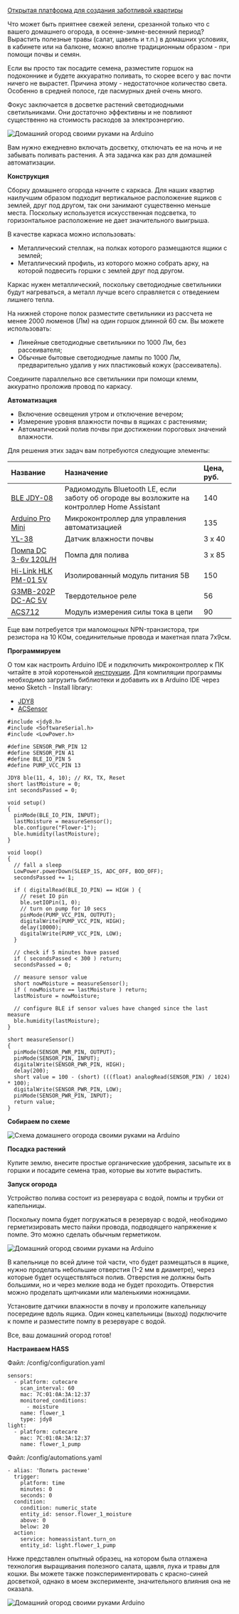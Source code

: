 [Открытая платформа для создания заботливой квартиры](http://cutecare.ru)

Что может быть приятнее свежей зелени, срезанной только что с вашего домашнего огорода, в осенне-зимне-весенний период?
Вырастить полезные травы (салат, щавель и т.п.) в домашних условиях, в кабинете или на балконе, можно вполне традиционным образом - при помощи почвы и семян.

Если вы просто так посадите семена, разместите горшок на подоконнике и будете аккуаратно поливать, то скорее всего у вас почти ничего не вырастет. Причина этому - недостаточное количество света. Особенно в средней полосе, где пасмурных дней очень много.

Фокус заключается в досветке растений светодиодными светильниками. Они достаточно эффективны и не повлияют существенно на стоимость расходов за электроэнергию. 

![Домашний огород своими руками на Arduino](https://github.com/cutecare/cutecare-docs/blob/master/images/HomeGarden.jpg?raw=true)

Вам нужно ежедневно включать досветку, отключать ее на ночь и не забывать поливать растения. А эта задачка как раз для домашней автоматизации.

**Конструкция**

Сборку домашнего огорода начните с каркаса. Для наших квартир наилучшим образом подходит вертикальное расположение ящиков с землей, друг под другом, так они занимают существенно меньше места. Поскольку используется искусственная подсветка, то горизонтальное расположение не дает значительного выигрыша.

В качестве каркаса можно использовать:

* Металлический стеллаж, на полках которого размещаются ящики с землей;
* Металлический профиль, из которого можно собрать арку, на которой подвесить горшки с землей друг под другом.

Каркас нужен металлический, поскольку светодиодные светильники будут нагреваться, а металл лучше всего справляется с отведением лишнего тепла.

На нижней стороне полок разместите светильники из рассчета не менее 2000 люменов (Лм) на один горшок длинной 60 см. Вы можете использовать:

* Линейные светодиодные светильники по 1000 Лм, без рассеивателя;
* Обычные бытовые светодиодные лампы по 1000 Лм, предварительно удалив у них пластиковый кожух (рассеиватель).

Соедините параллельно все светильники при помощи клемм, аккуратно проложив провод по каркасу.

**Автоматизация**

* Включение освещения утром и отключение вечером;
* Измерение уровня влажности почвы в ящиках с растениями;
* Автоматический полив почвы при достижении пороговых значений влажности.

Для решения этих задач вам потребуются следующие элементы:

|Название|Назначение|Цена, руб.|
| :----------- |:----------- |:----------- |
|[BLE JDY-08](https://rover.ebay.com/rover/1/711-53200-19255-0/1?icep_id=114&ipn=icep&toolid=20004&campid=5338218090&mpre=https%3A%2F%2Fwww.ebay.com%2Fitm%2FBluetooth-4-0-BLE-Low-Power-CC2541-JDY-08-Support-Airsync-iBeacon-Module%2F322511962233%3FssPageName%3DSTRK%253AMEBIDX%253AIT%26_trksid%3Dp2057872.m2749.l2649)|Радиомодуль Bluetooth LE, если заботу об огороде вы возложите на контроллер Home Assistant|140|
|[Arduino Pro Mini](https://rover.ebay.com/rover/1/711-53200-19255-0/1?icep_id=114&ipn=icep&toolid=20004&campid=5338218090&mpre=https%3A%2F%2Fwww.ebay.com%2Fitm%2F2PCS-New-Pro-Mini-atmega328-Board-5V-16M-Arduino-Compatible-Nano%2F191674251828%3FssPageName%3DSTRK%253AMEBIDX%253AIT%26_trksid%3Dp2057872.m2749.l2649)|Микроконтроллер для  управления автоматизацией|135|
|[YL-38](https://rover.ebay.com/rover/1/711-53200-19255-0/1?icep_id=114&ipn=icep&toolid=20004&campid=5338218090&mpre=https%3A%2F%2Fwww.ebay.com%2Fitm%2F5PCS-Soil-Hygrometer-Detection-Module-Soil-Moisture-Sensor-For-arduino-Smart-car%2F400385860375%3FssPageName%3DSTRK%253AMEBIDX%253AIT%26_trksid%3Dp2057872.m2749.l2649)|Датчик влажности почвы|3 x 40|
|[Помпа DC 3-6v 120L/H](https://rover.ebay.com/rover/1/711-53200-19255-0/1?icep_id=114&ipn=icep&toolid=20004&campid=5338218090&mpre=https%3A%2F%2Fwww.ebay.com%2Fitm%2FUltra-quiet-Mini-DC-3-6V-120L-H-Brushless-Motor-Submersible-Water-Pump-New%2F201559004919%3F_trkparms%3Daid%253D222007%2526algo%253DSIM.MBE%2526ao%253D2%2526asc%253D20131003132420%2526meid%253Dfd6ec8f766314da0a7ba4fc97ffa719b%2526pid%253D100005%2526rk%253D6%2526rkt%253D6%2526mehot%253Dpp%2526sd%253D311588371634%2526itm%253D201559004919%26_trksid%3Dp2047675.c100005.m1851)|Помпа для полива|3 x 85|
|[Hi-Link HLK PM-01 5V](https://rover.ebay.com/rover/1/711-53200-19255-0/1?icep_id=114&ipn=icep&toolid=20004&campid=5338218090&mpre=https%3A%2F%2Fwww.ebay.com%2Fitm%2FHLK-PM03-AC-DC-220V-to-3-3V-Step-Down-Buck-Isolated-Power-Supply-Module%2F311759562967%3FssPageName%3DSTRK%253AMEBIDX%253AIT%26_trksid%3Dp2057872.m2749.l2649)|Изолированный модуль питания 5В|150|
|[G3MB-202P DC-AC 5V](https://rover.ebay.com/rover/1/711-53200-19255-0/1?icep_id=114&ipn=icep&toolid=20004&campid=5338218090&mpre=https%3A%2F%2Fwww.ebay.com%2Fitm%2F1-2-5-10PCS-5V-12V-24V-G3MB-202P-DC-AC-PCB-SSR-Solid-State-Relay-Module%2F202056147875%3FssPageName%3DSTRK%253AMEBIDX%253AIT%26var%3D502051903070%26_trksid%3Dp2057872.m2749.l2649)|Твердотельное реле|56|
|[ACS712](https://rover.ebay.com/rover/1/711-53200-19255-0/1?icep_id=114&ipn=icep&toolid=20004&campid=5338218090&mpre=https%3A%2F%2Fwww.ebay.com%2Fitm%2F5A-range-Current-Sensor-Module-ACS712-Module-M61-Top%2F222086976642%3FssPageName%3DSTRK%253AMEBIDX%253AIT%26_trksid%3Dp2057872.m2749.l2649)|Модуль измерения силы тока в цепи|90|

Еще вам потребуется три маломощных NPN-транзистора, три резистора на 10 КОм, соединительные провода и макетная плата 7x9см.

**Программируем**

О том как настроить Arduino IDE и подключить микроконтроллер к ПК читайте в этой коротенькой [инструкции](http://cutecare.readthedocs.io/ru/master/%D0%9C%D0%B8%D0%BA%D1%80%D0%BE%D0%BA%D0%BE%D0%BD%D1%82%D1%80%D0%BE%D0%BB%D0%BB%D0%B5%D1%80%D1%8B/#arduino-pro-mini). Для компиляции программы необходимо загрузить библиотеки и добавить их в Arduino IDE через меню Sketch - Install library:

* [JDY8](https://github.com/cutecare/jdy8/archive/master.zip)
* [ACSensor](https://github.com/cutecare/ACS/archive/master.zip)

```
#include <jdy8.h>
#include <SoftwareSerial.h>
#include <LowPower.h>

#define SENSOR_PWR_PIN 12
#define SENSOR_PIN A1
#define BLE_IO_PIN 5
#define PUMP_VCC_PIN 13

JDY8 ble(11, 4, 10); // RX, TX, Reset
short lastMoisture = 0;
int secondsPassed = 0;

void setup() 
{
  pinMode(BLE_IO_PIN, INPUT);
  lastMoisture = measureSensor();
  ble.configure("Flower-1");
  ble.humidity(lastMoisture);
}

void loop() 
{
  // fall a sleep
  LowPower.powerDown(SLEEP_1S, ADC_OFF, BOD_OFF);
  secondsPassed += 1;

  if ( digitalRead(BLE_IO_PIN) == HIGH ) {
    // reset IO pin
    ble.setIOPin(1, 0);
    // turn on pump for 10 secs
    pinMode(PUMP_VCC_PIN, OUTPUT);
    digitalWrite(PUMP_VCC_PIN, HIGH);
    delay(10000);
    digitalWrite(PUMP_VCC_PIN, LOW);
  }
  
  // check if 5 minutes have passed
  if ( secondsPassed < 300 ) return;
  secondsPassed = 0;

  // measure sensor value
  short nowMoisture = measureSensor();
  if ( nowMoisture == lastMoisture ) return;
  lastMoisture = nowMoisture;

  // configure BLE if sensor values have changed since the last measure
  ble.humidity(lastMoisture);
}

short measureSensor() 
{
  pinMode(SENSOR_PWR_PIN, OUTPUT);
  pinMode(SENSOR_PIN, INPUT);
  digitalWrite(SENSOR_PWR_PIN, HIGH);
  delay(200);
  short value = 100 - (short) (((float) analogRead(SENSOR_PIN) / 1024) * 100);
  digitalWrite(SENSOR_PWR_PIN, LOW);
  pinMode(SENSOR_PWR_PIN, INPUT);
  return value;
}
```

**Собираем по схеме**

![Схема домашнего огорода своими руками на Arduino](https://github.com/cutecare/cutecare-docs/blob/master/images/HouseGarden_bb.png?raw=true)

**Посадка растений**

Купите землю, внесите простые органические удобрения, засыпьте их в горшки и посадите семена трав, которые вы хотите вырастить.

**Запуск огорода**

Устройство полива состоит из резервуара с водой, помпы и трубки от капельницы.

Поскольку помпа будет погружаться в резервуар с водой, необходимо герметизировать место пайки провода, подводящего напряжение к помпе. Это можно сделать обычным герметиком.

![Домашний огород своими руками на Arduino](https://github.com/cutecare/cutecare-docs/blob/master/images/HouseGardenPump.jpg?raw=true)

В капельнице по всей длине той части, что будет размещаться в ящике, нужно проделать небольшие отверстия (1-2 мм в диаметре), через которые будет осуществляться полив. Отверстия не должны быть большими, но и через мелкие вода не будет проходить. Отверстия можно проделать щипчиками или маленькими ножницами.

Установите датчики влажности в почву и проложите капельницу посередине вдоль ящика. Один конец капельницы (выход) подключите к помпе и разместите помпу в резервуаре с водой.

Все, ваш домашний огород готов!

**Настраиваем HASS**

Файл: /config/configuration.yaml

```
sensors:
  - platform: cutecare
    scan_interval: 60
    mac: 7C:01:0A:3A:12:37
    monitored_conditions:
      - moisture
    name: flower_1
    type: jdy8
light:
  - platform: cutecare
    mac: 7C:01:0A:3A:12:37
    name: flower_1_pump
```

Файл: /config/automations.yaml

```
- alias: 'Полить растение'
  trigger:
    platform: time
    minutes: 0
    seconds: 0
  condition:
    condition: numeric_state
    entity_id: sensor.flower_1_moisture
    above: 0
    below: 20
  action:
    service: homeassistant.turn_on
    entity_id: light.flower_1_pump
```

Ниже представлен опытный образец, на котором была отлажена технология выращивания полезного салата, щавля, лука и травы для кошки. Вы можете также поэкспериментировать с красно-синей досветкой, однако в моем эксперименте, значительного влияния она не оказала.

![Домашний огород своими руками Arduino](https://github.com/cutecare/cutecare-docs/blob/master/images/HouseGardenFull.jpg?raw=true)
